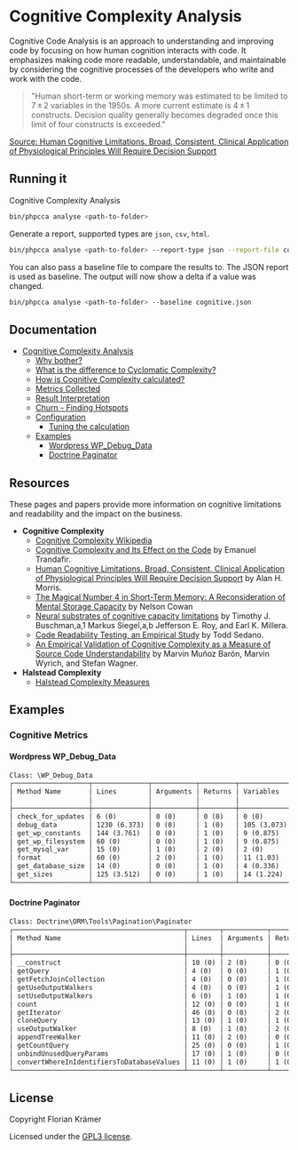 # Cognitive Complexity Analysis

Cognitive Code Analysis is an approach to understanding and improving code by focusing on how human cognition interacts with code. It emphasizes making code more readable, understandable, and maintainable by considering the cognitive processes of the developers who write and work with the code.

> "Human short-term or working memory was estimated to be limited to 7 ± 2 variables in the 1950s. A more current estimate is 4 ± 1 constructs. Decision quality generally becomes degraded once this limit of four constructs is exceeded."

[Source: Human Cognitive Limitations. Broad, Consistent, Clinical Application of Physiological Principles Will Require Decision Support](https://www.ncbi.nlm.nih.gov/pmc/articles/PMC5822395/)

## Running it

Cognitive Complexity Analysis

```bash
bin/phpcca analyse <path-to-folder>
```

Generate a report, supported types are `json`, `csv`, `html`.

```bash
bin/phpcca analyse <path-to-folder> --report-type json --report-file cognitive.json
```

You can also pass a baseline file to compare the results to. The JSON report is used as baseline. The output will now show a delta if a value was changed.

```bash
bin/phpcca analyse <path-to-folder> --baseline cognitive.json
```

## Documentation

* [Cognitive Complexity Analysis](./docs/Cognitive-Complexity-Analysis.md#cognitive-complexity-analysis)
  * [Why bother?](./docs/Cognitive-Complexity-Analysis.md#why-bother)
  * [What is the difference to Cyclomatic Complexity?](./docs/Cognitive-Complexity-Analysis.md#what-is-the-difference-to-cyclomatic-complexity)
  * [How is Cognitive Complexity calculated?](./docs/Cognitive-Complexity-Analysis.md#how-is-cognitive-complexity-calculated)
  * [Metrics Collected](./docs/Cognitive-Complexity-Analysis.md#metrics-collected)
  * [Result Interpretation](./docs/Cognitive-Complexity-Analysis.md#result-interpretation)
  * [Churn - Finding Hotspots](./docs/Churn-Finding-Hotspots.md)
  * [Configuration](./docs/Configuration.md#configuration)
    * [Tuning the calculation](./docs/Configuration.md#tuning-the-calculation) 
  * [Examples](#examples)
    * [Wordpress WP_Debug_Data](#wordpress-wp_debug_data)
    * [Doctrine Paginator](#doctrine-paginator)

## Resources

These pages and papers provide more information on cognitive limitations and readability and the impact on the business.

* **Cognitive Complexity**
  * [Cognitive Complexity Wikipedia](https://en.wikipedia.org/wiki/Cognitive_complexity)
  * [Cognitive Complexity and Its Effect on the Code](https://www.baeldung.com/java-cognitive-complexity) by Emanuel Trandafir.
  * [Human Cognitive Limitations. Broad, Consistent, Clinical Application of Physiological Principles Will Require Decision Support](https://www.ncbi.nlm.nih.gov/pmc/articles/PMC5822395/) by Alan H. Morris.
  * [The Magical Number 4 in Short-Term Memory: A Reconsideration of Mental Storage Capacity](https://www.researchgate.net/publication/11830840_The_Magical_Number_4_in_Short-Term_Memory_A_Reconsideration_of_Mental_Storage_Capacity) by Nelson Cowan
  * [Neural substrates of cognitive capacity limitations](https://www.ncbi.nlm.nih.gov/pmc/articles/PMC3131328/) by Timothy J. Buschman,a,1 Markus Siegel,a,b Jefferson E. Roy, and Earl K. Millera.
  * [Code Readability Testing, an Empirical Study](https://www.researchgate.net/publication/299412540_Code_Readability_Testing_an_Empirical_Study) by Todd Sedano.
  * [An Empirical Validation of Cognitive Complexity as a Measure of Source Code Understandability](https://arxiv.org/pdf/2007.12520) by Marvin Muñoz Barón, Marvin Wyrich, and Stefan Wagner.
* **Halstead Complexity**
  * [Halstead Complexity Measures](https://en.wikipedia.org/wiki/Halstead_complexity_measures)

## Examples

### Cognitive Metrics

#### Wordpress WP_Debug_Data

```txt
Class: \WP_Debug_Data
┌───────────────────┬──────────────┬───────────┬─────────┬─────────────┬────────────┬────────────┬────────────┬────────────┬────────────┐
│ Method Name       │ Lines        │ Arguments │ Returns │ Variables   │ Property   │ If         │ If Nesting │ Else       │ Cognitive  │
│                   │              │           │         │             │ Accesses   │            │ Level      │            │ Complexity │
├───────────────────┼──────────────┼───────────┼─────────┼─────────────┼────────────┼────────────┼────────────┼────────────┼────────────┤
│ check_for_updates │ 6 (0)        │ 0 (0)     │ 0 (0)   │ 0 (0)       │ 0 (0)      │ 0 (0)      │ 0 (0)      │ 0 (0)      │ 0          │
│ debug_data        │ 1230 (6.373) │ 0 (0)     │ 1 (0)   │ 105 (3.073) │ 20 (0.788) │ 58 (4.025) │ 3 (1.099)  │ 33 (3.497) │ 18.855     │
│ get_wp_constants  │ 144 (3.761)  │ 0 (0)     │ 1 (0)   │ 9 (0.875)   │ 0 (0)      │ 5 (1.099)  │ 1 (0)      │ 5 (1.609)  │ 7.345      │
│ get_wp_filesystem │ 60 (0)       │ 0 (0)     │ 1 (0)   │ 9 (0.875)   │ 0 (0)      │ 1 (0)      │ 1 (0)      │ 0 (0)      │ 0.875      │
│ get_mysql_var     │ 15 (0)       │ 1 (0)     │ 2 (0)   │ 2 (0)       │ 0 (0)      │ 1 (0)      │ 1 (0)      │ 0 (0)      │ 0          │
│ format            │ 60 (0)       │ 2 (0)     │ 1 (0)   │ 11 (1.03)   │ 0 (0)      │ 5 (1.099)  │ 1 (0)      │ 5 (1.609)  │ 3.738      │
│ get_database_size │ 14 (0)       │ 0 (0)     │ 1 (0)   │ 4 (0.336)   │ 1 (0)      │ 1 (0)      │ 1 (0)      │ 0 (0)      │ 0.336      │
│ get_sizes         │ 125 (3.512)  │ 0 (0)     │ 1 (0)   │ 14 (1.224)  │ 0 (0)      │ 9 (1.946)  │ 2 (0.693)  │ 5 (1.609)  │ 8.984      │
└───────────────────┴──────────────┴───────────┴─────────┴─────────────┴────────────┴────────────┴────────────┴────────────┴────────────┘
```

#### Doctrine Paginator

```txt
Class: Doctrine\ORM\Tools\Pagination\Paginator
┌───────────────────────────────────────────┬────────┬───────────┬─────────┬───────────┬──────────┬───────┬────────────┬───────────┬────────────┐
│ Method Name                               │ Lines  │ Arguments │ Returns │ Variables │ Property │ If    │ If Nesting │ Else      │ Cognitive  │
│                                           │        │           │         │           │ Accesses │       │ Level      │           │ Complexity │
├───────────────────────────────────────────┼────────┼───────────┼─────────┼───────────┼──────────┼───────┼────────────┼───────────┼────────────┤
│ __construct                               │ 10 (0) │ 2 (0)     │ 0 (0)   │ 1 (0)     │ 1 (0)    │ 1 (0) │ 1 (0)      │ 0 (0)     │ 0          │
│ getQuery                                  │ 4 (0)  │ 0 (0)     │ 1 (0)   │ 1 (0)     │ 1 (0)    │ 0 (0) │ 0 (0)      │ 0 (0)     │ 0          │
│ getFetchJoinCollection                    │ 4 (0)  │ 0 (0)     │ 1 (0)   │ 1 (0)     │ 1 (0)    │ 0 (0) │ 0 (0)      │ 0 (0)     │ 0          │
│ getUseOutputWalkers                       │ 4 (0)  │ 0 (0)     │ 1 (0)   │ 1 (0)     │ 1 (0)    │ 0 (0) │ 0 (0)      │ 0 (0)     │ 0          │
│ setUseOutputWalkers                       │ 6 (0)  │ 1 (0)     │ 1 (0)   │ 1 (0)     │ 1 (0)    │ 0 (0) │ 0 (0)      │ 0 (0)     │ 0          │
│ count                                     │ 12 (0) │ 0 (0)     │ 1 (0)   │ 1 (0)     │ 1 (0)    │ 1 (0) │ 1 (0)      │ 0 (0)     │ 0          │
│ getIterator                               │ 46 (0) │ 0 (0)     │ 2 (0)   │ 9 (0.875) │ 2 (0)    │ 3 (0) │ 2 (0.693)  │ 2 (0.693) │ 2.262      │
│ cloneQuery                                │ 13 (0) │ 1 (0)     │ 1 (0)   │ 3 (0.182) │ 0 (0)    │ 0 (0) │ 0 (0)      │ 0 (0)     │ 0.182      │
│ useOutputWalker                           │ 8 (0)  │ 1 (0)     │ 2 (0)   │ 1 (0)     │ 1 (0)    │ 1 (0) │ 1 (0)      │ 0 (0)     │ 0          │
│ appendTreeWalker                          │ 11 (0) │ 2 (0)     │ 0 (0)   │ 1 (0)     │ 0 (0)    │ 1 (0) │ 1 (0)      │ 0 (0)     │ 0          │
│ getCountQuery                             │ 25 (0) │ 0 (0)     │ 1 (0)   │ 4 (0.336) │ 1 (0)    │ 2 (0) │ 1 (0)      │ 1 (0)     │ 0.336      │
│ unbindUnusedQueryParams                   │ 17 (0) │ 1 (0)     │ 0 (0)   │ 6 (0.588) │ 0 (0)    │ 1 (0) │ 1 (0)      │ 0 (0)     │ 0.588      │
│ convertWhereInIdentifiersToDatabaseValues │ 11 (0) │ 1 (0)     │ 1 (0)   │ 5 (0.47)  │ 1 (0)    │ 0 (0) │ 0 (0)      │ 0 (0)     │ 0.47       │
└───────────────────────────────────────────┴────────┴───────────┴─────────┴───────────┴──────────┴───────┴────────────┴───────────┴────────────┘
```

## License

Copyright Florian Krämer

Licensed under the [GPL3 license](LICENSE).
